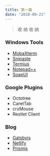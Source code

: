 ```yaml
---
title: 第一篇
date: "2018-09-21"
---
```


> 收 纳 收 纳

### Windows Tools

* [MobaXterm][2.10]
* [Snipaste][2.20]
* [Termius][2.30]
* [Notepad++][2.40]
* [SoapUI][2.50]


### Google Plugins

- Octotree
- CaretTab
- crxMouse
- Restlet Client

### Blog

+ [Gatsbyjs][4.10]
+ [Netlify][4.20]
+ [Prismjs][4.30]



[1.10]: https://github.com/tmux/tmux/wiki "tmux/wiki"
[1.11]: https://raw.githubusercontent.com/tmux/tmux/master/README "README"
[2.10]: https://mobaxterm.mobatek.net/ "增强型Windows终端，带有X11服务器，标签式SSH客户端，网络工具等等"
[2.20]: https://zh.snipaste.com/ "简单但强大的截图工具"
[2.30]: http://www.termius.com/ "一款便携式服务器管理系统"
[2.40]: https://notepad-plus-plus.org/ "免费的源代码编辑器和支持多种语言的记事本"
[2.50]: https://www.soapui.org/ "REST和SOAP测试工具"
[4.10]: https://www.gatsbyjs.com/ "Gatsbyjs"
[4.20]: https://www.netlify.com/ "Netlify"
[4.30]: https://prismjs.com/ "Prismjs"

